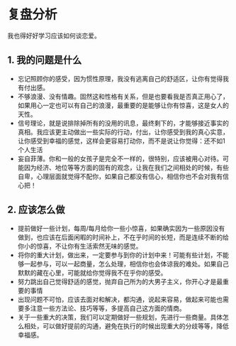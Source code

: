 # 复盘分析 #
我也得好好学习应该如何谈恋爱。

## 1. 我的问题是什么 ##
- 忘记照顾你的感受，因为惯性原理，我没有逃离自己的舒适区，让你有觉得我有付出感。
- 不够浪漫、没有情趣。固然这和性格有关系，但是也要看我是否真正用心了，如果用心一定也可以有自己的浪漫，最重要的是能够让你有惊喜，这是女人的天性。
- 信号理论，就是说排除掉所有的没用的讯息，最终剩下的，才能够接近事实的真相。我应该更主动做出一些实际的行动，付出，让你感受到我的真心实意，让你感受到幸福的感觉，这样会更容易打动你，而不是说让你觉得：还不如1个人生活
- 妄自菲薄。你和一般的女孩子是完全不一样的，很特别，应该被用心对待。可能因为经济、地位等等方面的固有的观念，让我在我们之间相处的时候，有些自卑，心理层面就觉得不配你，如果自己都没有信心，相信你也不会对我有信心把！

## 2. 应该怎么做 ##
- 提前做好一些计划，每周/每月给你一些小惊喜，如果确实因为一些原因没有做到，也应该在后面闲暇的时间补上，不在乎时间的长短，而是连续不断的给你小的惊喜，不让你有生活索然无味的感觉。
- 将你的重大计划，做出来，一定要参与到你的计划中来！可能有些计划，不能够一起参与，可以一起商量，怎么处理，相信你也会体谅我的难处。如果自己默默的藏在心里，可能就给你觉得我不在乎你的感受。
- 努力跳出自己觉得舒适的感觉，抛弃自己所为的大男子主义，你开心才是最重要的事情
- 出现问题不可怕，应该去面对和解决，都沟通，说起来容易，做起来可能也需要多注意一些方法论、技巧等等，多提高自己这方面的情商。
- 关于一些重大的决策，我们可以定期做好一些规划，先进行一些商量。具体怎么相处，可以做好提前的沟通，避免在执行的时候出现重大的分歧等等，降低幸福感。
